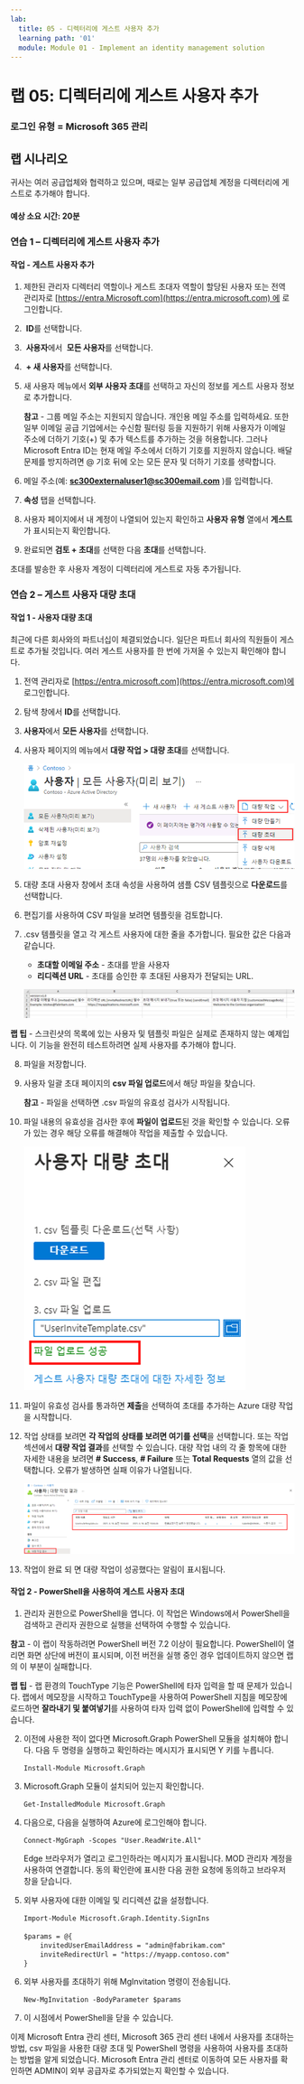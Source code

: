 ```yaml
---
lab:
  title: 05 - 디렉터리에 게스트 사용자 추가
  learning path: '01'
  module: Module 01 - Implement an identity management solution
---
```


# 랩 05: 디렉터리에 게스트 사용자 추가

### 로그인 유형 = Microsoft 365 관리

## 랩 시나리오

귀사는 여러 공급업체와 협력하고 있으며, 때로는 일부 공급업체 계정을 디렉터리에 게스트로 추가해야 합니다.

#### 예상 소요 시간: 20분

### 연습 1 – 디렉터리에 게스트 사용자 추가

#### 작업 - 게스트 사용자 추가

1. 제한된 관리자 디렉터리 역할이나 게스트 초대자 역할이 할당된 사용자 또는 전역 관리자로 [https://entra.Microsoft.com](https://entra.microsoft.com) 에 로그인합니다.

2.  **ID**를 선택합니다.

3.  **사용자**에서  **모든 사용자**를 선택합니다.

4.  **+ 새 사용자**를 선택합니다.

5. 새 사용자 메뉴에서 **외부 사용자 초대**를 선택하고 자신의 정보를 게스트 사용자 정보로 추가합니다.

    **참고** - 그룹 메일 주소는 지원되지 않습니다. 개인용 메일 주소를 입력하세요. 또한 일부 이메일 공급 기업에서는 수신함 필터링 등을 지원하기 위해 사용자가 이메일 주소에 더하기 기호(+) 및 추가 텍스트를 추가하는 것을 허용합니다. 그러나 Microsoft Entra ID는 현재 메일 주소에서 더하기 기호를 지원하지 않습니다. 배달 문제를 방지하려면 @ 기호 뒤에 오는 모든 문자 및 더하기 기호를 생략합니다.

6. 메일 주소(예: **sc300externaluser1@sc300email.com** )를 입력합니다.

7. **속성** 탭을 선택합니다.

8. 사용자 페이지에서 내 계정이 나열되어 있는지 확인하고 **사용자 유형** 열에서 **게스트**가 표시되는지 확인합니다.

9. 완료되면 **검토 + 초대**를 선택한 다음 **초대**를 선택합니다.


초대를 발송한 후 사용자 계정이 디렉터리에 게스트로 자동 추가됩니다.


### 연습 2 – 게스트 사용자 대량 초대

#### 작업 1 - 사용자 대량 초대

최근에 다른 회사와의 파트너십이 체결되었습니다. 일단은 파트너 회사의 직원들이 게스트로 추가될 것입니다. 여러 게스트 사용자를 한 번에 가져올 수 있는지 확인해야 합니다.

1. 전역 관리자로 [https://entra.microsoft.com](https://entra.microsoft.com)에 로그인합니다.

2. 탐색 창에서 **ID**를 선택합니다.

3. **사용자**에서 **모든 사용자**를 선택합니다.

4. 사용자 페이지의 메뉴에서 **대량 작업 > 대량 초대**를 선택합니다.

   ![대량 작업 및 대량 초대 메뉴 옵션이 강조 표시된 모든 사용자 페이지를 보여주는 화면 이미지](./media/lp1-mod3-bulk-invite-option.png)

5. 대량 초대 사용자 창에서 초대 속성을 사용하여 샘플 CSV 템플릿으로 **다운로드**를 선택합니다.

6. 편집기를 사용하여 CSV 파일을 보려면 템플릿을 검토합니다.

7. .csv 템플릿을 열고 각 게스트 사용자에 대한 줄을 추가합니다. 필요한 값은 다음과 같습니다.

    - **초대할 이메일 주소** - 초대를 받을 사용자
    - **리디렉션 URL** - 초대를 승인한 후 초대된 사용자가 전달되는 URL.

    ![대량 초대 게스트 템플릿 CSV 예제를 보여주는 화면 이미지](./media/lp1-mod3-template-csv.png)

**랩 팁** - 스크린샷의 목록에 있는 사용자 및 템플릿 파일은 실제로 존재하지 않는 예제입니다.  이 기능을 완전히 테스트하려면 실제 사용자를 추가해야 합니다.

8. 파일을 저장합니다.

9. 사용자 일괄 초대 페이지의 **csv 파일 업로드**에서 해당 파일을 찾습니다.

     **참고** - 파일을 선택하면 .csv 파일의 유효성 검사가 시작됩니다.

10. 파일 내용의 유효성을 검사한 후에 **파일이 업로드**된 것을 확인할 수 있습니다. 오류가 있는 경우 해당 오류를 해결해야 작업을 제출할 수 있습니다.

    ![파일을 업로드했습니다라는 메시지가 강조 표시된 대량 사용자 초대를 보여주는 화면 이미지](./media/lp1-mod3-bulk-invite-users-upload-csv.png)

11. 파일이 유효성 검사를 통과하면 **제출**을 선택하여 초대를 추가하는 Azure 대량 작업을 시작합니다.

12. 작업 상태를 보려면 **각 작업의 상태를 보려면 여기를 선택**을 선택합니다. 또는 작업 섹션에서 **대량 작업 결과**를 선택할 수 있습니다. 대량 작업 내의 각 줄 항목에 대한 자세한 내용을 보려면 **# Success**, **# Failure** 또는 **Total Requests** 열의 값을 선택합니다. 오류가 발생하면 실패 이유가 나열됩니다.

    ![대량 작업의 결과를 보여주는 화면 이미지](./media/lp1-mod3-bulk-operations-results.png)

13. 작업이 완료 되 면 대량 작업이 성공했다는 알림이 표시됩니다.

#### 작업 2 - PowerShell을 사용하여 게스트 사용자 초대

1. 관리자 권한으로 PowerShell을 엽니다. 이 작업은 Windows에서 PowerShell을 검색하고 관리자 권한으로 실행을 선택하여 수행할 수 있습니다. 

**참고** - 이 랩이 작동하려면 PowerShell 버전 7.2 이상이 필요합니다.  PowerShell이 열리면 화면 상단에 버전이 표시되며, 이전 버전을 실행 중인 경우 업데이트하지 않으면 랩의 이 부분이 실패합니다.

**랩 팁** - 랩 환경의 TouchType 기능은 PowerShell에 타자 입력을 할 때 문제가 있습니다. 랩에서 메모장을 시작하고 TouchType을 사용하여 PowerShell 지침을 메모장에 로드하면 **잘라내기 및 붙여넣기**를 사용하여 타자 입력 없이 PowerShell에 입력할 수 있습니다.

2. 이전에 사용한 적이 없다면 Microsoft.Graph PowerShell 모듈을 설치해야 합니다.  다음 두 명령을 실행하고 확인하라는 메시지가 표시되면 Y 키를 누릅니다.

    ```
    Install-Module Microsoft.Graph
    ```
3. Microsoft.Graph 모듈이 설치되어 있는지 확인합니다.

    ```
    Get-InstalledModule Microsoft.Graph
    ```
    

4. 다음으로, 다음을 실행하여 Azure에 로그인해야 합니다.  

    ```
    Connect-MgGraph -Scopes "User.ReadWrite.All"
    ``` 
    Edge 브라우저가 열리고 로그인하라는 메시지가 표시됩니다.  MOD 관리자 계정을 사용하여 연결합니다.  동의 확인란에 표시한 다음 권한 요청에 동의하고 브라우저 창을 닫습니다.

5. 외부 사용자에 대한 이메일 및 리디렉션 값을 설정합니다.

    ```
    Import-Module Microsoft.Graph.Identity.SignIns
    
    $params = @{
        invitedUserEmailAddress = "admin@fabrikam.com"
        inviteRedirectUrl = "https://myapp.contoso.com"
    }
    ```

6. 외부 사용자를 초대하기 위해 MgInvitation 명령이 전송됩니다.

    ```
    New-MgInvitation -BodyParameter $params
    ```

7. 이 시점에서 PowerShell을 닫을 수 있습니다.
    
이제 Microsoft Entra 관리 센터, Microsoft 365 관리 센터 내에서 사용자를 초대하는 방법, csv 파일을 사용한 대량 초대 및 PowerShell 명령을 사용하여 사용자를 초대하는 방법을 알게 되었습니다.  Microsoft Entra 관리 센터로 이동하여 모든 사용자를 확인하면 ADMIN이 외부 공급자로 추가되었는지 확인할 수 있습니다.
